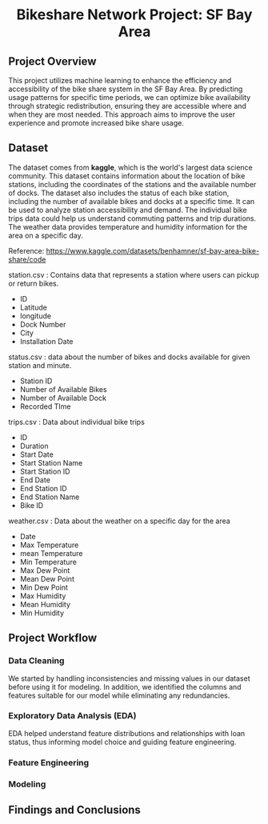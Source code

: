<div align="center">

# Bikeshare Network Project: SF Bay Area

</div></div> 

## Project Overview
This project utilizes machine learning to enhance the efficiency and accessibility of the bike share system in the SF Bay Area. By predicting usage patterns for specific time periods, we can optimize bike availability through strategic redistribution, ensuring they are accessible where and when they are most needed. This approach aims to improve the user experience and promote increased bike share usage.


## Dataset

The dataset comes from **kaggle**, which is the world's largest data science community. 
This dataset contains information about the location of bike stations, including the coordinates of the stations and the available number of docks. The dataset also includes the status of each bike station, including the number of available bikes and docks at a specific time. It can be used to analyze station accessibility and demand. The individual bike trips data could help us understand commuting patterns and trip durations. The weather data provides temperature and humidity
information for the area on a specific day.

Reference: https://www.kaggle.com/datasets/benhamner/sf-bay-area-bike-share/code

station.csv : Contains data that represents a station where users can pickup or return bikes.
  - ID
  - Latitude
  - longitude
  - Dock Number
  - City
  - Installation Date

status.csv : data about the number of bikes and docks available for given station and minute.
  - Station ID
  - Number of Available Bikes
  - Number of Available Dock
  - Recorded TIme

trips.csv : Data about individual bike trips
  - ID
  - Duration
  - Start Date
  - Start Station Name
  - Start Station ID
  - End Date
  - End Station ID
  - End Station Name
  - Bike ID

weather.csv : Data about the weather on a specific day for the area
  - Date
  - Max Temperature
  - mean Temperature
  - Min Temperature
  - Max Dew Point
  - Mean Dew Point
  - Min Dew Point
  - Max Humidity
  - Mean Humidity
  - Min Humidity

## Project Workflow

### Data Cleaning
We started by handling inconsistencies and missing values in our dataset before using it for modeling. In addition, we identified the columns and features suitable for our model while eliminating any redundancies.

### Exploratory Data Analysis (EDA)
EDA helped understand feature distributions and relationships with loan status, thus informing model choice and guiding feature engineering.

### Feature Engineering


### Modeling



## Findings and Conclusions
